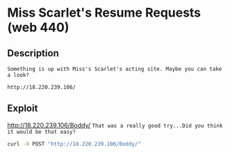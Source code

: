 # Miss Scarlet's Resume Requests (web 440)
## Description
```
Something is up with Miss's Scarlet's acting site. Maybe you can take a look?

http://18.220.239.106/
```
## Exploit

http://18.220.239.106/Boddy/
```That was a really good try...Did you think it would be that easy?```<br>

```bash
curl -X POST "http://18.220.239.106/Boddy/"
```

